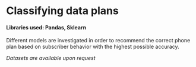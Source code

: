 # Classifying data plans

#### Libraries used: Pandas, Sklearn

Different models are investigated in order to recommend the correct phone plan based on subscriber behavior with the highest possible accuracy.

*Datasets are available upon request*
